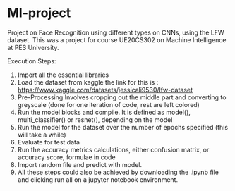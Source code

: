 # MI-project

Project on Face Recognition using different types on CNNs, using the LFW dataset.
This was a project for course UE20CS302 on Machine Intelligence at PES University.

Execution Steps:
1. Import all the essential libraries
2. Load the dataset from kaggle the link for this is : https://www.kaggle.com/datasets/jessicali9530/lfw-dataset
3. Pre-Processing Involves cropping out the middle part and converting to greyscale (done for one iteration of code, rest are left colored)
4. Run the model blocks and compile. It is defined as model(), multi_classifier() or resnet(), depending on the model
5. Run the model for the dataset over the number of epochs specified (this will take a while)
6. Evaluate for test data
7. Run the accuracy metrics calculations, either confusion matrix, or accuracy score, formulae in code 
8. Import random file and predict with model. 
9. All these steps could also be achieved by downloading the .ipynb file and clicking run all on a jupyter notebook environment. 
